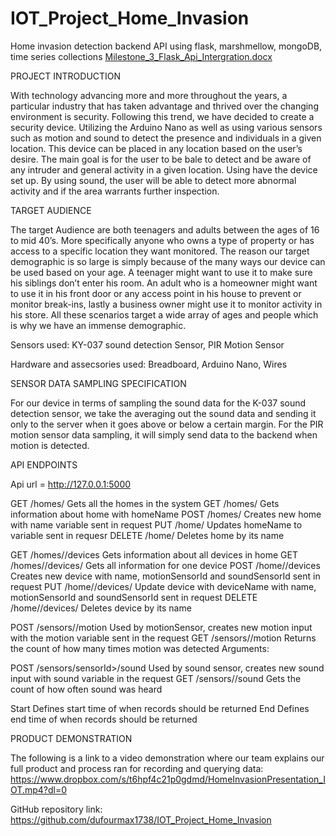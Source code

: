 # IOT_Project_Home_Invasion
Home invasion detection backend API using flask, marshmellow, mongoDB, time series collections
[Milestone_3_Flask_Api_Intergration.docx](https://github.com/dufourmax1738/IOT_Project_Home_Invasion/files/10292150/Milestone_3_Flask_Api_Intergration.docx)

PROJECT INTRODUCTION 

With technology advancing more and more throughout the years, a particular industry that has 
taken advantage and thrived over the changing environment is security. Following this trend, we 
have decided to create a security device. Utilizing the Arduino Nano as well as using various 
sensors such as motion and sound to detect the presence and individuals in a given location. This 
device can be placed in any location based on the user’s desire. The main goal is for the user to 
be bale to detect and be aware of any intruder and general activity in a given location. Using 
have the device set up. By using sound, the user will be able to detect more abnormal activity 
and if the area warrants further inspection. 

TARGET AUDIENCE

The target Audience are both teenagers and adults between the ages of 16 to mid 40’s. More 
specifically anyone who owns a type of property or has access to a specific location they want 
monitored. The reason our target demographic is so large is simply because of the many ways our 
device can be used based on your age. A teenager might want to use it to make sure his siblings 
don’t enter his room. An adult who is a homeowner might want to use it in his front door or any 
access point in his house to prevent or monitor break-ins, lastly a business owner might use it to 
monitor activity in his store. All these scenarios target a wide array of ages and people which is 
why we have an immense demographic. 


Sensors used: KY-037 sound detection Sensor, PIR Motion Sensor 

Hardware and assecsories used: Breadboard, Arduino Nano, Wires


SENSOR DATA SAMPLING SPECIFICATION

For our device in terms of sampling the sound data for the K-037 sound detection sensor, we take 
the averaging out the sound data and sending it only to the server when it goes above or below a 
certain margin. For the PIR motion sensor data sampling, it will simply send data to the backend 
when motion is detected.



API ENDPOINTS

Api url =
http://127.0.0.1:5000

GET /homes/
Gets all the homes in the system
GET /homes/<homeName>
Gets information about home with homeName 
POST /homes/
Creates new home with name variable sent in request
PUT /home/<homeName>
Updates homeName to variable sent in requesr
DELETE /home/<homeName>
Deletes home by its name

GET /homes/<homeName>/devices
Gets information about all devices in home
GET /homes/<homeName>/devices/<deviceName>
Gets all information for one device
POST /home/<homeName>/devices
Creates new device with name, motionSensorId and soundSensorId sent in request
PUT /home/<homeName>/devices/<deviceName>
Update device with deviceName with name, motionSensorId and soundSensorId sent in request
DELETE /home/<homeName>/devices/<deviceName>
Deletes device by its name


POST /sensors/<sensorId>/motion
Used by motionSensor, creates new motion input with the motion variable sent in the request
GET /sensors/<sensorId>/motion
Returns the count of how many times motion was detected
Arguments:

POST /sensors/sensorId>/sound
Used by sound sensor, creates new sound input with sound variable in the request
GET /sensors/<sensorId>/sound
Gets the count of how often sound was heard

Start
Defines start time of when records should be returned
End
Defines end time of when records should be returned


PRODUCT DEMONSTRATION

The following is a link to a video demonstration where our team explains our full product 
and process ran for recording and querying data:  
https://www.dropbox.com/s/t6hpf4c21p0gdmd/HomeInvasionPresentation_IOT.mp4?dl=0

GitHub repository link: https://github.com/dufourmax1738/IOT_Project_Home_Invasion
